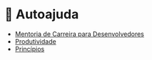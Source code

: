 # 🧠 Autoajuda

- [Mentoria de Carreira para Desenvolvedores](mentoria-de-carreira.md)
- [Produtividade](produtividade.md)
- [Princípios](principios.md)
